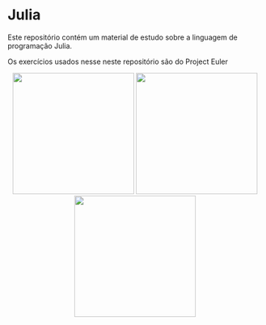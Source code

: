# Julia

Este repositório contém um material de estudo sobre a linguagem de programação Julia.

Os exercícios usados nesse neste repositório são do Project Euler

<p align="center">
  <img src="https://avatars0.githubusercontent.com/u/743164?s=200&v=4" height="240" width="240">
  <img src="https://seeklogo.com/images/A/atom-logo-19BD90FF87-seeklogo.com.png" height="240" width="240">
  <img src="https://upload.wikimedia.org/wikipedia/commons/9/9a/Visual_Studio_Code_1.35_icon.svg" height="240" width="240">
</p>
